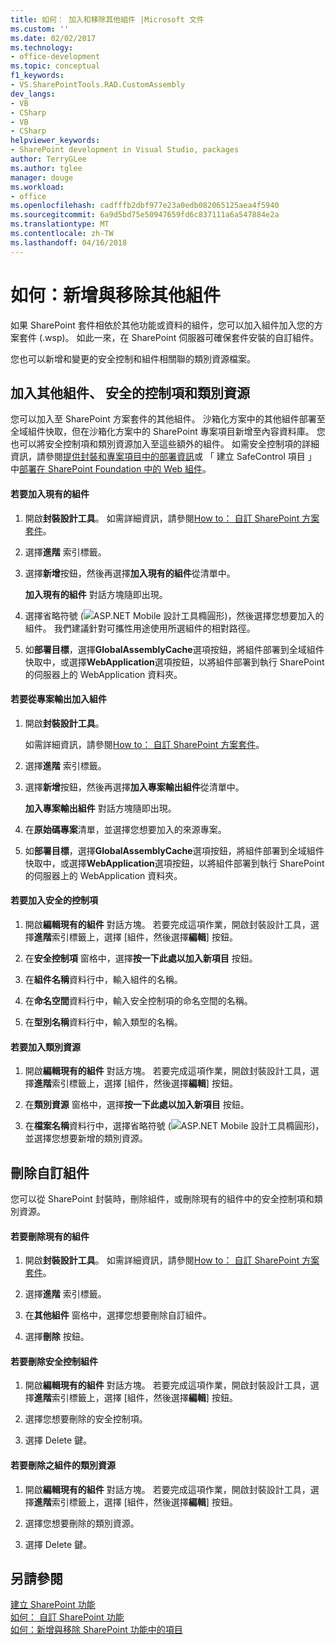 ```yaml
---
title: 如何： 加入和移除其他組件 |Microsoft 文件
ms.custom: ''
ms.date: 02/02/2017
ms.technology:
- office-development
ms.topic: conceptual
f1_keywords:
- VS.SharePointTools.RAD.CustomAssembly
dev_langs:
- VB
- CSharp
- VB
- CSharp
helpviewer_keywords:
- SharePoint development in Visual Studio, packages
author: TerryGLee
ms.author: tglee
manager: douge
ms.workload:
- office
ms.openlocfilehash: cadfffb2dbf977e23a0edb082065125aea4f5940
ms.sourcegitcommit: 6a9d5bd75e50947659fd6c837111a6a547884e2a
ms.translationtype: MT
ms.contentlocale: zh-TW
ms.lasthandoff: 04/16/2018
---
```

# <a name="how-to-add-and-remove-additional-assemblies"></a>如何：新增與移除其他組件
  如果 SharePoint 套件相依於其他功能或資料的組件，您可以加入組件加入您的方案套件 (.wsp)。 如此一來，在 SharePoint 伺服器可確保套件安裝的自訂組件。  
  
 您也可以新增和變更的安全控制和組件相關聯的類別資源檔案。  
  
## <a name="adding-additional-assemblies-safe-controls-and-class-resources"></a>加入其他組件、 安全的控制項和類別資源  
 您可以加入至 SharePoint 方案套件的其他組件。 沙箱化方案中的其他組件部署至全域組件快取，但在沙箱化方案中的 SharePoint 專案項目新增至內容資料庫。 您也可以將安全控制項和類別資源加入至這些額外的組件。 如需安全控制項的詳細資訊，請參閱[提供封裝和專案項目中的部署資訊](../sharepoint/providing-packaging-and-deployment-information-in-project-items.md)或 「 建立 SafeControl 項目 」 中[部署在 SharePoint Foundation 中的 Web 組件](http://go.microsoft.com/fwlink/?LinkId=245505)。  
  
#### <a name="to-add-an-existing-assembly"></a>若要加入現有的組件  
  
1.  開啟**封裝設計工具**。 如需詳細資訊，請參閱[How to： 自訂 SharePoint 方案套件](../sharepoint/how-to-customize-a-sharepoint-solution-package.md)。  
  
2.  選擇**進階** 索引標籤。  
  
3.  選擇**新增**按鈕，然後再選擇**加入現有的組件**從清單中。  
  
     **加入現有的組件** 對話方塊隨即出現。  
  
4.  選擇省略符號 (![ASP.NET Mobile 設計工具橢圓形](../sharepoint/media/mwellipsis.gif "ASP.NET Mobile 設計工具橢圓形"))，然後選擇您想要加入的組件。 我們建議針對可攜性用途使用所選組件的相對路徑。  
  
5.  如**部署目標**，選擇**GlobalAssemblyCache**選項按鈕，將組件部署到全域組件快取中，或選擇**WebApplication**選項按鈕，以將組件部署到執行 SharePoint 的伺服器上的 WebApplication 資料夾。  
  
#### <a name="to-add-an-assembly-from-project-output"></a>若要從專案輸出加入組件  
  
1.  開啟**封裝設計工具**。  
  
     如需詳細資訊，請參閱[How to： 自訂 SharePoint 方案套件](../sharepoint/how-to-customize-a-sharepoint-solution-package.md)。  
  
2.  選擇**進階** 索引標籤。  
  
3.  選擇**新增**按鈕，然後再選擇**加入專案輸出組件**從清單中。  
  
     **加入專案輸出組件** 對話方塊隨即出現。  
  
4.  在**原始碼專案**清單，並選擇您想要加入的來源專案。  
  
5.  如**部署目標**，選擇**GlobalAssemblyCache**選項按鈕，將組件部署到全域組件快取中，或選擇**WebApplication**選項按鈕，以將組件部署到執行 SharePoint 的伺服器上的 WebApplication 資料夾。  
  
#### <a name="to-add-a-safe-control"></a>若要加入安全的控制項  
  
1.  開啟**編輯現有的組件** 對話方塊。 若要完成這項作業，開啟封裝設計工具，選擇**進階**索引標籤上，選擇 [組件，然後選擇**編輯**] 按鈕。  
  
2.  在**安全控制項** 窗格中，選擇**按一下此處以加入新項目** 按鈕。  
  
3.  在**組件名稱**資料行中，輸入組件的名稱。  
  
4.  在**命名空間**資料行中，輸入安全控制項的命名空間的名稱。  
  
5.  在**型別名稱**資料行中，輸入類型的名稱。  
  
#### <a name="to-add-a-class-resource"></a>若要加入類別資源  
  
1.  開啟**編輯現有的組件** 對話方塊。 若要完成這項作業，開啟封裝設計工具，選擇**進階**索引標籤上，選擇 [組件，然後選擇**編輯**] 按鈕。  
  
2.  在**類別資源** 窗格中，選擇**按一下此處以加入新項目** 按鈕。  
  
3.  在**檔案名稱**資料行中，選擇省略符號 (![ASP.NET Mobile 設計工具橢圓形](../sharepoint/media/mwellipsis.gif "ASP.NET Mobile 設計工具橢圓形"))，並選擇您想要新增的類別資源。  
  
## <a name="deleting-custom-assemblies"></a>刪除自訂組件  
 您可以從 SharePoint 封裝時，刪除組件，或刪除現有的組件中的安全控制項和類別資源。  
  
#### <a name="to-delete-an-existing-assembly"></a>若要刪除現有的組件  
  
1.  開啟**封裝設計工具**。 如需詳細資訊，請參閱[How to： 自訂 SharePoint 方案套件](../sharepoint/how-to-customize-a-sharepoint-solution-package.md)。  
  
2.  選擇**進階** 索引標籤。  
  
3.  在**其他組件** 窗格中，選擇您想要刪除自訂組件。  
  
4.  選擇**刪除** 按鈕。  
  
#### <a name="to-delete-a-safe-control-for-an-assembly"></a>若要刪除安全控制組件  
  
1.  開啟**編輯現有的組件** 對話方塊。 若要完成這項作業，開啟封裝設計工具，選擇**進階**索引標籤上，選擇 [組件，然後選擇**編輯**] 按鈕。  
  
2.  選擇您想要刪除的安全控制項。  
  
3.  選擇 Delete 鍵。  
  
#### <a name="to-delete-a-class-resource-for-an-assembly"></a>若要刪除之組件的類別資源  
  
1.  開啟**編輯現有的組件** 對話方塊。 若要完成這項作業，開啟封裝設計工具，選擇**進階**索引標籤上，選擇 [組件，然後選擇**編輯**] 按鈕。  
  
2.  選擇您想要刪除的類別資源。  
  
3.  選擇 Delete 鍵。  
  
## <a name="see-also"></a>另請參閱  
 [建立 SharePoint 功能](../sharepoint/creating-sharepoint-features.md)   
 [如何： 自訂 SharePoint 功能](../sharepoint/how-to-customize-a-sharepoint-feature.md)   
 [如何：新增與移除 SharePoint 功能中的項目](../sharepoint/how-to-add-and-remove-items-to-sharepoint-features.md)   
  
  